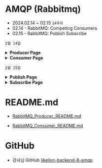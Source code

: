 # AMQP (Rabbitmq)

- 2024.02.14 ~ 02.15 `14주차`
- 02.14 - RabbitMQ: Competing Consumers
- 02.15 - RabbitMQ: Publish Subscribe

`2월 14일`
<details>
<summary><strong>Producer Page</strong></summary>

- Competing Consumers
<div>JobPayload: MQ에게 요청하는 작업 정보를 나타냄</div>
<div>JobRequest: 사용자가 MQ에게 처리를 요청</div>
<div>JobStatus: 사용자가 결과 처리 상태를 확인할 수 있음</div>
<div>JobEntity</div>
<div>JobRepository</div>
<div>ProducerConfig</div>
<div>ProducerService</div>
<div>ProducerController</div>
</details>

<details>
<summary><strong>Consumer Page</strong></summary>

- RabbitMQ_Competing Consumers
<div>JobPayload: MQ에게 요청하는 작업 정보를 나타냄</div>
<div>ConsumerConfig</div>
<div>ConsumerService</div>
</details>

`2월 15일`

<details>
<summary><strong>Publish Page</strong></summary>

- Fanout Exchange & Direct Exchange & Topic Exchange

<div>PublisherConfig</div>
<div>PublisherService</div>
<div>PublisherController</div>
</details>

<details>
<summary><strong>Subscribe Page</strong></summary>

- Fanout Exchange & Direct Exchange & Topic Exchange

<div>SubscriberConfig</div>
<div>SubscriberService</div>
</details>

# README.md

- [RabbitMQ_Producer_README.md](/rabbit-producer/README.md)

- [RabbitMQ_Consumer_README.md](/rabbit-consumer/README.md)


# GitHub
- 강사님 GitHub
[likelion-backend-8-amqp](https://github.com/edujeeho0/likelion-backend-8-amqp)